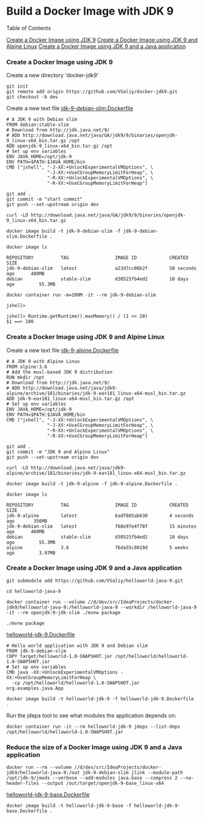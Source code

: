 # Build a Docker Image with JDK 9

Table of Contents

[Create a Docker Image using JDK 9](https://github.com/VSaliy/docker-jdk9/tree/dev#create-a-docker-image-using-jdk-9)
[Create a Docker Image using JDK 9 and Alpine Linux](https://github.com/VSaliy/docker-jdk9/tree/dev#create-a-docker-image-using-jdk-9-and-alpine-linux)
[Create a Docker Image using JDK 9 and a Java application](https://github.com/VSaliy/docker-jdk9/tree/dev#create-a-docker-image-using-jdk-9-and-a-java-application)

### Create a Docker Image using JDK 9

Create a new directory 'docker-jdk9'

```
git init
git remote add origin https://github.com/VSaliy/docker-jdk9.git
git checkout -b dev
```
Create a new text file [jdk-9-debian-slim.Dockerfile](jdk-9-debian-slim.Dockerfile)

```
# A JDK 9 with Debian slim
FROM debian:stable-slim
# Download from http://jdk.java.net/9/
# ADD http://download.java.net/java/GA/jdk9/9/binaries/openjdk-9_linux-x64_bin.tar.gz /opt
ADD openjdk-9_linux-x64_bin.tar.gz /opt
# Set up env variables
ENV JAVA_HOME=/opt/jdk-9
ENV PATH=$PATH:$JAVA_HOME/bin
CMD ["jshell", "-J-XX:+UnlockExperimentalVMOptions", \
               "-J-XX:+UseCGroupMemoryLimitForHeap", \
               "-R-XX:+UnlockExperimentalVMOptions", \
               "-R-XX:+UseCGroupMemoryLimitForHeap"]
```

```
git add .
git commit -m "start commit"
git push --set-upstream origin dev
```

`curl -LO http://download.java.net/java/GA/jdk9/9/binaries/openjdk-9_linux-x64_bin.tar.gz`

`docker image build -t jdk-9-debian-slim -f jdk-9-debian-slim.Dockerfile .`

`docker image ls`

```
REPOSITORY          TAG                 IMAGE ID            CREATED             SIZE
jdk-9-debian-slim   latest              a23d7cc00b2f        50 seconds ago      400MB
debian              stable-slim         d30525fb4ed2        10 days ago         55.3MB
```

`docker container run -m=200M -it --rm jdk-9-debian-slim`

`jshell>`

```
jshell> Runtime.getRuntime().maxMemory() / (1 << 20)
$1 ==> 100
```
### Create a Docker Image using JDK 9 and Alpine Linux

Create a new text file [jdk-9-alpine.Dockerfile](jdk-9-alpine.Dockerfile)

```
# A JDK 9 with Alpine Linux
FROM alpine:3.6
# Add the musl-based JDK 9 distribution
RUN mkdir /opt
# Download from http://jdk.java.net/9/
# ADD http://download.java.net/java/jdk9-alpine/archive/181/binaries/jdk-9-ea+181_linux-x64-musl_bin.tar.gz
ADD jdk-9-ea+181_linux-x64-musl_bin.tar.gz /opt
# Set up env variables
ENV JAVA_HOME=/opt/jdk-9
ENV PATH=$PATH:$JAVA_HOME/bin
CMD ["jshell", "-J-XX:+UnlockExperimentalVMOptions", \
               "-J-XX:+UseCGroupMemoryLimitForHeap", \
               "-R-XX:+UnlockExperimentalVMOptions", \
               "-R-XX:+UseCGroupMemoryLimitForHeap"]
```

```
git add .
git commit -m "JDK 9 and Alpine Linux"
git push --set-upstream origin dev
```

`curl -LO http://download.java.net/java/jdk9-alpine/archive/181/binaries/jdk-9-ea+181_linux-x64-musl_bin.tar.gz`

`docker image build -t jdk-9-alpine -f jdk-9-alpine.Dockerfile .`

`docker image ls`

```
REPOSITORY          TAG                 IMAGE ID            CREATED             SIZE
jdk-9-alpine        latest              6adf085ab630        4 seconds ago       356MB
jdk-9-debian-slim   latest              f68e97e4f78f        15 minutes ago      400MB
debian              stable-slim         d30525fb4ed2        10 days ago         55.3MB
alpine              3.6                 76da55c8019d        5 weeks ago         3.97MB
```
### Create a Docker Image using JDK 9 and a Java application

`git submodule add https://github.com/VSaliy/helloworld-java-9.git`

`cd helloworld-java-9`

```
docker container run --volume //d/dev/src/IdeaProjects/docker-jdk9/helloworld-java-9:/helloworld-java-9 --workdir /helloworld-java-9 -it --rm openjdk:9-jdk-slim ./mvnw package
```
```
./mvnw package
```

[helloworld-jdk-9.Dockerfile](https://github.com/VSaliy/helloworld-java-9/blob/master/helloworld-jdk-9.Dockerfile)

```
# Hello world application with JDK 9 and Debian slim
FROM jdk-9-debian-slim
COPY target/helloworld-1.0-SNAPSHOT.jar /opt/helloworld/helloworld-1.0-SNAPSHOT.jar
# Set up env variables
CMD java -XX:+UnlockExperimentalVMOptions -XX:+UseCGroupMemoryLimitForHeap \
  -cp /opt/helloworld/helloworld-1.0-SNAPSHOT.jar org.examples.java.App
```

`docker image build -t helloworld-jdk-9 -f helloworld-jdk-9.Dockerfile .`

Run the jdeps tool to see what modules the application depends on:

`docker container run -it --rm helloworld-jdk-9 jdeps --list-deps /opt/helloworld/helloworld-1.0-SNAPSHOT.jar`

### Reduce the size of a Docker Image using JDK 9 and a Java application

`docker run --rm --volume //d/dev/src/IdeaProjects/docker-jdk9/helloworld-java-9:/out jdk-9-debian-slim jlink --module-path /opt/jdk-9/jmods --verbose --add-modules java.base --compress 2 --no-header-files --output /out/target/openjdk-9-base_linux-x64`

[helloworld-jdk-9-base.Dockerfile](https://github.com/VSaliy/helloworld-java-9/blob/master/helloworld-jdk-9-base.Dockerfile)

`docker image build -t helloworld-jdk-9-base -f helloworld-jdk-9-base.Dockerfile .`
